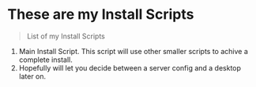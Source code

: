 # These are my Install Scripts

> List of my Install Scripts
1. Main Install Script. This script will use other smaller scripts to achive a complete install.
2. Hopefully will let you decide between a server config and a desktop later on.
